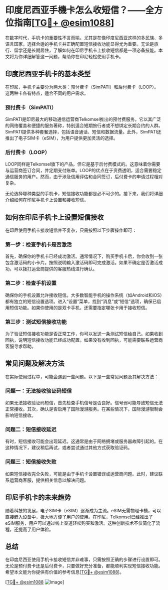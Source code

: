 # 印度尼西亚手機卡怎么收短信？——全方位指南[[TG💪+ @esim1088](https://t.me/s/esim1088)]

在数字时代，手机卡的重要性不言而喻。尤其是在像印度尼西亚这样的多民族、多语言国家，选择合适的手机卡并正确配置短信接收功能显得尤为重要。无论是旅行、留学还是长期居住，了解如何在印尼手机卡上接收短信都是一项必备技能。本文将为你详细解答这一问题，帮助你在印尼轻松使用手机卡。

## 印度尼西亚手机卡的基本类型

在印尼，手机卡主要分为两大类：预付费卡（SimPATI）和后付费卡（LOOP）。这两种卡各有特点，适合不同的用户需求。

### 预付费卡（SimPATI）

SimPATI是印尼最大的移动通信运营商Telkomsel推出的预付费服务。它以其广泛的网络覆盖和便捷的服务著称，特别适合短期旅行者或不想绑定长期合约的人群。SimPATI提供多种套餐选择，包括语音通话、短信和数据流量。此外，SimPATI还推出了电子SIM卡（eSIM），为用户提供更加灵活的选择。

### 后付费卡（LOOP）

LOOP同样是Telkomsel旗下的产品，但它是基于后付费模式的。这意味着你需要与运营商签订合同，并定期支付账单。LOOP的优点在于资费透明，适合需要稳定通信服务的用户。然而，由于涉及信用评估和合同签订，后付费卡的申请过程相对复杂。

无论选择哪种类型的手机卡，短信接收功能都是必不可少的。接下来，我们将详细介绍如何在印尼手机卡上设置和接收短信。

## 如何在印尼手机卡上设置短信接收

在印尼使用手机卡接收短信并不复杂，只需按照以下步骤操作即可：

### 第一步：检查手机卡是否激活

首先，确保你的手机卡已经成功激活。通常情况下，购买手机卡后，你会收到一张包含激活码的小卡片。按照说明输入激活码即可完成激活。如果不确定是否激活成功，可以拨打运营商提供的客服热线进行确认。

### 第二步：检查手机设置

确保你的手机设置允许接收短信。大多数智能手机的操作系统（如Android和iOS）都有独立的短信设置选项。进入“设置”菜单，找到“消息”或“短信”选项，确保已启用短信功能。如果你使用的是双卡手机，还需要指定哪张卡用于接收短信。

### 第三步：测试短信接收功能

为了验证短信接收功能是否正常工作，你可以发送一条测试短信给自己。如果收到回执，说明短信接收功能已经成功配置。如果没有收到回执，可能需要联系运营商客服寻求帮助。

## 常见问题及解决方法

在实际使用过程中，可能会遇到一些问题。以下是一些常见问题及其解决方法：

### 问题一：无法接收验证码短信

如果无法接收验证码短信，首先检查手机信号是否良好。信号弱可能导致短信无法正常接收。其次，确认是否启用了国际漫游服务。在某些情况下，国际漫游限制会影响短信接收。

### 问题二：短信接收延迟

有时，短信接收可能会出现延迟。这通常是由于网络拥堵或服务器故障引起的。在这种情况下，建议稍后再试，或者尝试通过其他方式获取验证码。

### 问题三：短信接收失败

如果短信接收完全失败，可能是由于手机卡设置错误或运营商问题。此时，建议联系运营商客服，提供相关信息以解决问题。

## 印尼手机卡的未来趋势

随着科技的发展，电子SIM卡（eSIM）逐渐成为主流。eSIM无需物理卡槽，可以直接嵌入设备中，极大地方便了用户的使用。在印尼，Telkomsel已经推出了eSIM服务，用户可以通过线上渠道轻松购买和激活。这种创新技术不仅简化了流程，还提高了用户体验。

## 总结

在印度尼西亚使用手机卡接收短信并非难事，只需按照正确的步骤进行设置即可。无论是预付费卡还是后付费卡，只要做好充分准备，都能顺利实现短信接收功能。希望本文能为你提供有价值的参考信息[[TG💪+ @esim1088](https://t.me/s/esim1088)]。

[[TG💪+ @esim1088](https://t.me/s/esim1088) ![Image](https://i.postimg.cc/4NQfJmqS/Snipaste-2025-05-13-00-14-12.png)]